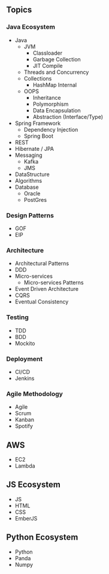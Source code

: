 ## Topics 

### Java Ecosystem 
- Java 
    - JVM
        - Classloader 
        - Garbage Collection
        - JIT Compile   
    - Threads and Concurrency 
    - Collections 
        - HashMap Internal  
    - OOPS
        - Inheritance
        - Polymorphism 
        - Data Encapsulation
        - Abstraction (Interface/Type)     
- Spring Framework 
    - Dependency Injection 
    - Spring Boot 
- REST
- Hibernate / JPA   
- Messaging 
    - Kafka 
    - JMS 
- DataStructure 
- Algorithms 
- Database 
    - Oracle
    - PostGres      

### Design Patterns 
- GOF 
- EIP 

### Architecture
- Architectural Patterns 
- DDD
- Micro-services 
    - Micro-services Patterns 
- Event Driven Architecture
- CQRS 
- Eventual Consistency

### Testing 
- TDD
- BDD 
- Mockito 

### Deployment 
- CI/CD
- Jenkins  
 
### Agile Methodology 
- Agile 
- Scrum 
- Kanban 
- Spotify 
 
## AWS 
- EC2
- Lambda 

## JS Ecosystem
- JS 
- HTML
- CSS 
- EmberJS  

## Python Ecosystem
- Python 
- Panda 
- Numpy 